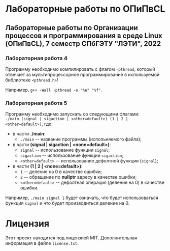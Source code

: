 # Лабораторные работы по ОПиПвСL

## Лабораторные работы по Организации процессов и программирования в среде Linux (ОПиПвСL), 7 семестр СПбГЭТУ "ЛЭТИ", 2022

### Лабораторная работа 4

Программу необходимо компилировать с флагом `-pthread`, который отвечает за мультипроцессорное программирование в используемой библиотеке `<pthread.h>`!

Например, `g++ -Wall -pthread -o "%e" "%f"`.

### Лабораторная работа 5

Программу необходимо запускать со следующими флагами:\
`./main (signal | sigaction | <other=default>) (1 | 2 | <other=default>)`, где:
- в части **./main**:
  - `./main` -- название программы (испольняемого файла);
- в части **(signal | sigaction | <none=default>)**:
  - `signal` -- использование функции `signal`;
  - `sigaction` -- использование функции `sigaction`;
  - `<other=default>` -- использование дефолтной функции (`signal`);
- в части **(1 | 2 | <none=default>)**:
  - `1` -- деление на 0 в качестве ошибки;
  - `2` -- обращение по **nullptr** адресу в качестве ошибки;
  - `<other=default>` -- дефолтная операция (деление на 0) в качестве ошибки.

Например, `./main signal 1` будет означать, что будет использоваться функция `signal` и что будет производиться деление на 0.

# Лицензия

Этот проект находится под лицензией MIT. Дополнительная информация в файле `license.txt`.